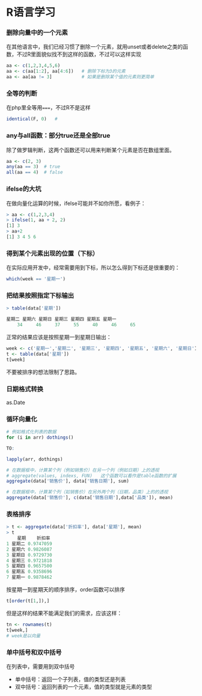 # R语言学习


### 删除向量中的一个元素

在其他语言中，我们已经习惯了删除一个元素，就用unset或者delete之类的函数，不过R里面貌似找不到这样的函数，不过可以这样实现

```R
aa <- c(1,2,3,4,5,6)
aa <- c(aa[1:2], aa[4:6])   # 删除下标为3的元素
aa <- aa[aa != 3]           # 如果是删除某个值的元素则更简单
```

### 全等的判断

在php里全等用`===`，不过R不是这样

```R
identical(F, 0)   #
```


### any与all函数：部分true还是全部true

除了做罗辑判断，这两个函数还可以用来判断某个元素是否在数组里面。

```R
aa <- c(2, 3) 
any(aa == 3)  # true
all(aa == 4)  # false
```

### ifelse的大坑

在做向量化运算的时候，ifelse可能并不如你所愿，看例子：

```R
> aa <- c(1,2,3,4)
> ifelse(1, aa + 2, 2)
[1] 3
> aa+2
[1] 3 4 5 6
```

### 得到某个元素出现的位置（下标）

在实际应用开发中，经常需要用到下标，所以怎么得到下标还是很重要的：

```R
which(week == '星期一')
```

### 把结果按照指定下标输出

```R
> table(data['星期'])

星期二 星期六 星期日 星期三 星期四 星期五 星期一 
    34     46     37     55     40     46     65 
```

正常的结果应该是按照星期一到星期日输出：

```R
week <- c('星期一','星期二', '星期三', '星期四', '星期五', '星期六', '星期日')
t <- table(data['星期'])
t[week]
```

不要被排序的想法限制了思路。

### 日期格式转换

as.Date

### 循环向量化

```R
# 例如格式化列表的数据
for (i in arr) dothings()

TO:

lapply(arr, dothings)

# 在数据框中，计算某个列（例如销售价）在另一个列（例如日期）上的透视
# aggregate(values, indexs, FUN)   这个函数可以看作是table函数的扩展 
aggregate(data['销售价'], data['销售日期'], sum)

# 在数据框中，计算某个列（如销售价）在另外两个列（日期，品类）上的的透视
aggregate(data['销售价'], c(data['销售日期'],data['品类']), mean)
```

### 表格排序

```R
> t <- aggregate(data['折扣率'], data['星期'], mean)
> t
    星期    折扣率
1 星期二 0.9747059
2 星期六 0.9826087
3 星期日 0.9729730
4 星期三 0.9721818
5 星期四 0.9657500
6 星期五 0.9358696
7 星期一 0.9878462
```

按星期一到星期天的顺序排序，order函数可以排序

```R
t[order(t[1,]),]
```

但是这样的结果不能满足我们的需求，应该这样：

```R
tn <- rownames(t)
t[week,]
# week是以向量
```

### 单中括号和双中括号

在列表中，需要用到双中括号

* 单中括号：返回一个子列表，值的类型还是列表
* 双中括号：返回列表的一个元素，值的类型就是元素的类型





